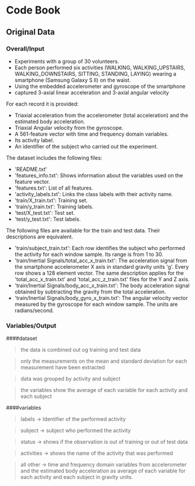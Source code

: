 # Code Book

## Original Data

### Overall/Input
- Experiments with a group of 30 volunteers.
- Each person performed six activities (WALKING, WALKING_UPSTAIRS, WALKING_DOWNSTAIRS, SITTING, STANDING, LAYING) wearing a smartphone (Samsung Galaxy S II) on the waist.
- Using the embedded accelerometer and gyroscope of the smartphone
- captured 3-axial linear acceleration and 3-axial angular velocity

For each record it is provided:
- Triaxial acceleration from the accelerometer (total acceleration) and the estimated body acceleration.
- Triaxial Angular velocity from the gyroscope. 
- A 561-feature vector with time and frequency domain variables. 
- Its activity label. 
- An identifier of the subject who carried out the experiment.

The dataset includes the following files:
- 'README.txt'
- 'features_info.txt': Shows information about the variables used on the feature vector.
- 'features.txt': List of all features.
- 'activity_labels.txt': Links the class labels with their activity name.
- 'train/X_train.txt': Training set.
- 'train/y_train.txt': Training labels.
- 'test/X_test.txt': Test set.
- 'test/y_test.txt': Test labels.

The following files are available for the train and test data. Their descriptions are equivalent.
- 'train/subject_train.txt': Each row identifies the subject who performed the activity for each window sample. Its range is from 1 to 30.
- 'train/Inertial Signals/total_acc_x_train.txt': The acceleration signal from the smartphone accelerometer X axis in standard gravity units 'g'. Every row shows a 128 element vector. The same description applies for the 'total_acc_x_train.txt' and 'total_acc_z_train.txt' files for the Y and Z axis.
- 'train/Inertial Signals/body_acc_x_train.txt': The body acceleration signal obtained by subtracting the gravity from the total acceleration. 
- 'train/Inertial Signals/body_gyro_x_train.txt': The angular velocity vector measured by the gyroscope for each window sample. The units are radians/second.

### Variables/Output
####dataset
> the data is combined out og training and test data

> only the measurements on the mean and standard deviation for each measurement have been extracted

> data was grouped by activity and subject

> the variables show the average of each variable for each activity and each subject

####variables
> labels -> Identifier of the performed activity

> subject -> subject who performed the activity

> status -> shows if the observation is out of training or out of test data

> activities -> shows the name of the activity that was performed

> all other -> time and frequency domain variables from accelerometer and the estimated body acceleration as average of each variable for each activity and each subject in gravity units.

